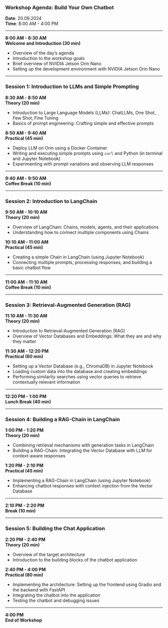 ### **Workshop Agenda: Build Your Own Chatbot**
**Date**: 20.09.2024  
**Time**: 8:00 AM - 4:00 PM

---

**8:00 AM - 8:30 AM**  
**Welcome and Introduction (30 min)**
* Overview of the day’s agenda
* Introduction to the workshop goals
* Brief overview of NVIDIA Jetson Orin Nano
* Setting up the development environment with NVIDIA Jetson Orin Nano

---

### **Session 1: Introduction to LLMs and Simple Prompting**

**8:30 AM - 8:50 AM**  
**Theory (20 min)**
* Introduction to Large Language Models (LLMs): ChatLLMs, One Shot, Few Shot, Fine Tuning
* Basics of prompt engineering: Crafting simple and effective prompts

**8:50 AM - 9:40 AM**  
**Practical (45 min)**
* Deploy LLM on Orin using a Docker Container
* Writing and executing simple prompts using `curl` and Python (in terminal and Jupyter Notebook)
* Experimenting with prompt variations and observing LLM responses

---

**9:40 AM - 9:50 AM**  
**Coffee Break (10 min)**

---

### **Session 2: Introduction to LangChain**

**9:50 AM - 10:10 AM**  
**Theory (20 min)**
* Overview of LangChain: Chains, models, agents, and their applications
* Understanding how to connect multiple components using Chains

**10:10 AM - 11:00 AM**  
**Practical (45 min)**
* Creating a simple Chain in LangChain (using Jupyter Notebook)
* Connecting multiple prompts, processing responses, and building a basic chatbot flow

---

**11:00 AM - 11:10 AM**  
**Coffee Break (10 min)**

---

### **Session 3: Retrieval-Augmented Generation (RAG)**

**11:10 AM - 11:30 AM**  
**Theory (20 min)**
* Introduction to Retrieval-Augmented Generation (RAG)
* Overview of Vector Databases and Embeddings: What they are and why they matter

**11:30 AM - 12:20 PM**  
**Practical (60 min)**
* Setting up a Vector Database (e.g., ChromaDB) in Jupyter Notebook
* Loading custom data into the database and creating embeddings
* Performing similarity searches using vector queries to retrieve contextually relevant information

---

**12:20 PM - 1:00 PM**  
**Lunch Break (40 min)**

---

### **Session 4: Building a RAG-Chain in LangChain**

**1:00 PM - 1:20 PM**  
**Theory (20 min)**
* Combining retrieval mechanisms with generation tasks in LangChain
* Building a RAG-Chain: Integrating the Vector Database with LLM for context-aware responses

**1:20 PM - 2:10 PM**  
**Practical (45 min)**
* Implementing a RAG-Chain in LangChain (using Jupyter Notebook)
* Enhancing chatbot responses with context injection from the Vector Database

---

**2:10 PM - 2:20 PM**  
**Break (10 min)**

---

### **Session 5: Building the Chat Application**

**2:20 PM - 2:40 PM**  
**Theory (20 min)**
* Overview of the target architecture
* Introduction to the building blocks of the chatbot application

**2:40 PM - 4:00 PM**  
**Practical (80 min)**
* Implementing the architecture: Setting up the frontend using Gradio and the backend with FastAPI
* Integrating the chatbot into the application
* Testing the chatbot and debugging issues

---

**4:00 PM**  
**End of Workshop**